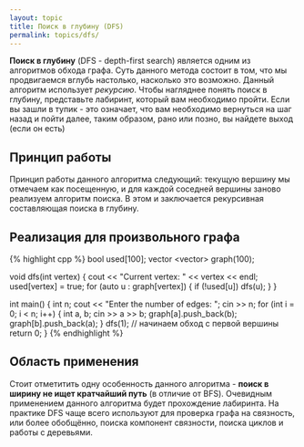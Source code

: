 ```yaml
---
layout: topic
title: Поиск в глубину (DFS)
permalink: topics/dfs/
---
```

**Поиск в глубину** (DFS - depth-first search) является одним из алгоритмов обхода графа. Суть данного метода состоит в том, что мы продвигаемся вглубь настолько, насколько это возможно. Данный алгоритм использует *рекурсию*. Чтобы нагляднее понять поиск в глубину, представьте лабиринт, который вам необходимо пройти. Если вы зашли в тупик - это означает, что вам необходимо вернуться на шаг назад и пойти далее, таким образом, рано или позно, вы найдете выход (если он есть)

## Принцип работы
Принцип работы данного алгоритма следующий: текущую вершину мы отмечаем как посещенную, и для каждой соседней вершины заново реализуем алгоритм поиска. В этом и заключается рекурсивная составляющая поиска в глубину.

## Реализация для произвольного графа
{% highlight cpp %}
bool used[100];
vector <vector<int>> graph(100);

void dfs(int vertex)
{
	cout << "Current vertex: " << vertex << endl;
	used[vertex] = true;
	for (auto u : graph[vertex])
	{
		if (!used[u])
			dfs(u);
	}
}

int main()
{
	int n;
	cout << "Enter the number of edges: ";
	cin >> n;
	for (int i = 0; i < n; i++)
	{
		int a, b;
		cin >> a >> b;
		graph[a].push_back(b);
		graph[b].push_back(a);
	}
	dfs(1); // начинаем обход с первой вершины
	return 0;
}
{% endhighlight %}

## Область применения
Стоит отметитить одну особенность данного алгоритма - **поиск в ширину не ищет кратчайший путь** (в отличие от BFS). Очевидным применением данного алгоритма будет прохождение лабиринта. На практике DFS чаще всего используют для проверка графа на связность, или более обобщённо, поиска компонент связности, поиска циклов и работы с деревьями.
